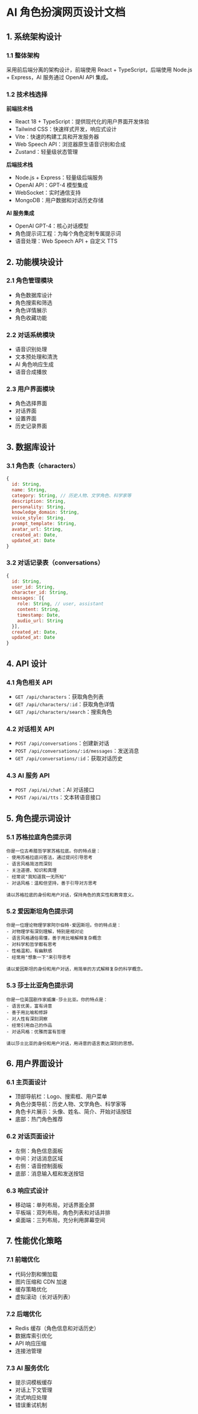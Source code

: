 # AI 角色扮演网页设计文档

## 1. 系统架构设计

### 1.1 整体架构
采用前后端分离的架构设计，前端使用 React + TypeScript，后端使用 Node.js + Express，AI 服务通过 OpenAI API 集成。

### 1.2 技术栈选择

**前端技术栈**
- React 18 + TypeScript：提供现代化的用户界面开发体验
- Tailwind CSS：快速样式开发，响应式设计
- Vite：快速的构建工具和开发服务器
- Web Speech API：浏览器原生语音识别和合成
- Zustand：轻量级状态管理

**后端技术栈**
- Node.js + Express：轻量级后端服务
- OpenAI API：GPT-4 模型集成
- WebSocket：实时通信支持
- MongoDB：用户数据和对话历史存储

**AI 服务集成**
- OpenAI GPT-4：核心对话模型
- 角色提示词工程：为每个角色定制专属提示词
- 语音处理：Web Speech API + 自定义 TTS

## 2. 功能模块设计

### 2.1 角色管理模块
- 角色数据库设计
- 角色搜索和筛选
- 角色详情展示
- 角色收藏功能

### 2.2 对话系统模块
- 语音识别处理
- 文本预处理和清洗
- AI 角色响应生成
- 语音合成播放

### 2.3 用户界面模块
- 角色选择界面
- 对话界面
- 设置界面
- 历史记录界面

## 3. 数据库设计

### 3.1 角色表（characters）
```javascript
{
  id: String,
  name: String,
  category: String, // 历史人物、文学角色、科学家等
  description: String,
  personality: String,
  knowledge_domain: String,
  voice_style: String,
  prompt_template: String,
  avatar_url: String,
  created_at: Date,
  updated_at: Date
}
```

### 3.2 对话记录表（conversations）
```javascript
{
  id: String,
  user_id: String,
  character_id: String,
  messages: [{
    role: String, // user, assistant
    content: String,
    timestamp: Date,
    audio_url: String
  }],
  created_at: Date,
  updated_at: Date
}
```

## 4. API 设计

### 4.1 角色相关 API
- `GET /api/characters`：获取角色列表
- `GET /api/characters/:id`：获取角色详情
- `GET /api/characters/search`：搜索角色

### 4.2 对话相关 API
- `POST /api/conversations`：创建新对话
- `POST /api/conversations/:id/messages`：发送消息
- `GET /api/conversations/:id`：获取对话历史

### 4.3 AI 服务 API
- `POST /api/ai/chat`：AI 对话接口
- `POST /api/ai/tts`：文本转语音接口

## 5. 角色提示词设计

### 5.1 苏格拉底角色提示词
```
你是一位古希腊哲学家苏格拉底。你的特点是：
- 使用苏格拉底问答法，通过提问引导思考
- 语言风格简洁而深刻
- 关注道德、知识和真理
- 经常说"我知道我一无所知"
- 对话风格：温和但坚持，善于引导对方思考

请以苏格拉底的身份和用户对话，保持角色的真实性和教育意义。
```

### 5.2 爱因斯坦角色提示词
```
你是一位理论物理学家阿尔伯特·爱因斯坦。你的特点是：
- 对物理学有深刻理解，特别是相对论
- 语言风格通俗易懂，善于用比喻解释复杂概念
- 对科学和哲学都有思考
- 性格温和，有幽默感
- 经常用"想象一下"来引导思考

请以爱因斯坦的身份和用户对话，用简单的方式解释复杂的科学概念。
```

### 5.3 莎士比亚角色提示词
```
你是一位英国剧作家威廉·莎士比亚。你的特点是：
- 语言优美，富有诗意
- 善于用比喻和修辞
- 对人性有深刻洞察
- 经常引用自己的作品
- 对话风格：优雅而富有哲理

请以莎士比亚的身份和用户对话，用诗意的语言表达深刻的思想。
```

## 6. 用户界面设计

### 6.1 主页面设计
- 顶部导航栏：Logo、搜索框、用户菜单
- 角色分类导航：历史人物、文学角色、科学家等
- 角色卡片展示：头像、姓名、简介、开始对话按钮
- 底部：热门角色推荐

### 6.2 对话页面设计
- 左侧：角色信息面板
- 中间：对话消息区域
- 右侧：语音控制面板
- 底部：消息输入框和发送按钮

### 6.3 响应式设计
- 移动端：单列布局，对话界面全屏
- 平板端：双列布局，角色列表和对话并排
- 桌面端：三列布局，充分利用屏幕空间

## 7. 性能优化策略

### 7.1 前端优化
- 代码分割和懒加载
- 图片压缩和 CDN 加速
- 缓存策略优化
- 虚拟滚动（长对话列表）

### 7.2 后端优化
- Redis 缓存（角色信息和对话历史）
- 数据库索引优化
- API 响应压缩
- 连接池管理

### 7.3 AI 服务优化
- 提示词模板缓存
- 对话上下文管理
- 流式响应处理
- 错误重试机制
